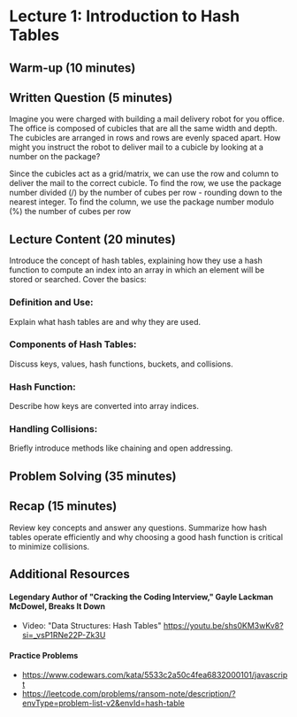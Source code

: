 # Lecture 1: Introduction to Hash Tables

## Warm-up (10 minutes)

## Written Question (5 minutes)

Imagine you were charged with building a mail delivery robot for you office. The office is composed of cubicles that are all the same width and depth. The cubicles are arranged in rows and rows are evenly spaced apart. How might you instruct the robot to deliver mail to a cubicle by looking at a number on the package?

Since the cubicles act as a grid/matrix, we can use the row and column to deliver the mail to the correct cubicle.
To find the row, we use the package number divided (/) by the number of cubes per row - rounding down to the nearest integer.
To find the column, we use the package number modulo (%) the number of cubes per row

## Lecture Content (20 minutes)

Introduce the concept of hash tables, explaining how they use a hash function to compute an index into an array in which an element will be stored or searched. Cover the basics:

### Definition and Use:

Explain what hash tables are and why they are used.

### Components of Hash Tables:

Discuss keys, values, hash functions, buckets, and collisions.

### Hash Function:

Describe how keys are converted into array indices.

### Handling Collisions:

Briefly introduce methods like chaining and open addressing.

## Problem Solving (35 minutes)

## Recap (15 minutes)

Review key concepts and answer any questions. Summarize how hash tables operate efficiently and why choosing a good hash function is critical to minimize collisions.

## Additional Resources

#### Legendary Author of "Cracking the Coding Interview," Gayle Lackman McDowel, Breaks It Down

- Video: "Data Structures: Hash Tables" https://youtu.be/shs0KM3wKv8?si=_vsP1RNe22P-Zk3U

#### Practice Problems

- https://www.codewars.com/kata/5533c2a50c4fea6832000101/javascript
- https://leetcode.com/problems/ransom-note/description/?envType=problem-list-v2&envId=hash-table
